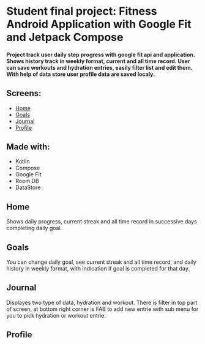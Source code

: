 
# Student final project: Fitness Android Application with Google Fit and Jetpack Compose

#### Project track user daily step progress with google fit api and application. Shows history track in weekly format, current and all time record. User can save workouts and hydration entries, easily filter list and edit them. With help of data store user profile data are saved localy.

## Screens:
* [Home](#home)
* [Goals](#goals)
* [Journal](#journal)
* [Profile](#profile)

## Made with:
* Kotlin
* Compose
* Google Fit
* Room DB
* DataStore

## Home
Shows daily progress, current streak and all time record in successive days completing daily goal.

## Goals
You can change daily goal, see current streak and all time record, and daily history in weekly format, with indication if goal is completed for that day.

## Journal
Displayes two type of data, hydration and workout. There is filter in top part of screen, at bottom right corner is FAB to add new entrie with sub menu for you to pick hydration or workout entrie. 

## Profile



